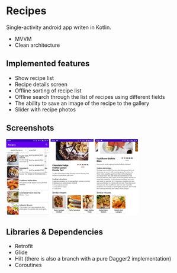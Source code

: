 # Recipes

Single-activity android app writen in Kotlin. 
-   MVVM
-   Clean architecture

## Implemented features
-   Show recipe list
-   Recipe details screen 
-   Offline sorting of recipe list 
-   Offline search through the list of recipes using different fields 
-   The ability to save an image of the recipe to the gallery 
-   Slider with recipe photos 

## Screenshots
<img  src="https://raw.githubusercontent.com/TikhKir/Recipes/master/screenshots/recipes1.jpg?raw=true"  width=23% /> <img  src="https://raw.githubusercontent.com/TikhKir/Recipes/master/screenshots/recipes2.jpg?raw=true"  width=23% /> <img  src="https://raw.githubusercontent.com/TikhKir/Recipes/master/screenshots/recipes3.jpg?raw=true"  width=23% />


## Libraries & Dependencies
-   Retrofit
-   Glide
-   Hilt (there is also a branch with a pure Dagger2 implementation)
-   Coroutines

